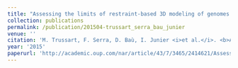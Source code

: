 ```yaml
---
title: "Assessing the limits of restraint-based 3D modeling of genomes and genomic domains"
collection: publications
permalink: /publication/201504-trussart_serra_bau_junier
venue: ''
citation: 'M. Trussart, F. Serra, D. Baù, I. Junier <i>et al.</i>. <b>Assessing the limits of restraint-based 3D modeling of genomes and genomic domains</b>, <i>Nucleic Acids Research,</i> April 2015'
year: '2015'
paperurl: 'http://academic.oup.com/nar/article/43/7/3465/2414621/Assessing-the-limits-of-restraintbased-3D-modeling'
---
```

